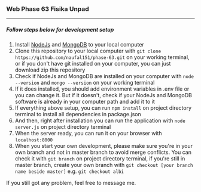 ### Web Phase 63 Fisika Unpad

___

##### Follow steps below for development setup

1. Install [NodeJs](https://nodejs.org/en/ "Download NodeJs") and [MongoDB](https://www.mongodb.com/try/download/community "Download MongoDB") to your local computer
2. Clone this repository to your local computer with `git clone https://github.com/naufal151/phase-63.git` on your working terminal, or if you don't have git installed on your computer, you can just download zip this repository
3. Check if NodeJs and MongoDB are installed on your computer with `node --version` and `mongo --version` on your working terminal
4. If it does installed, you should add environment variables in .env file or you can change it. But if it doesn't, check if your NodeJs and MongoDB software is already in your computer path and add it to it
5. If everything above setup, you can run `npm install` on project directory terminal to install all dependencies in package.json
6. And then, right after installation you can run the application with `node server.js` on project directory terminal
7. When the server ready, you can run it on your browser with `localhost:8000`
8. When you start your own development, please make sure you're in your own branch and not in master branch to avoid merge conflicts. You can check it with `git branch` on project directory terminal, if you're still in master branch, create your own branch with `git checkout [your branch name beside master]` e.g. `git checkout albi`

If you still got any problem, feel free to message me.